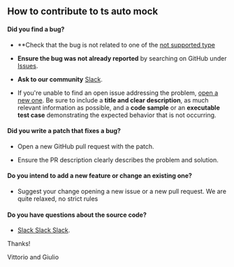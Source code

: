 ## How to contribute to ts auto mock

#### **Did you find a bug?**

* **Check that the bug is not related to one of the [not supported type](https://typescript-tdd.github.io/ts-auto-mock/types-not-supported) 

* **Ensure the bug was not already reported** by searching on GitHub under [Issues](https://github.com/Typescript-TDD/ts-auto-mock/issues).

* **Ask to our community** [Slack](https://join.slack.com/t/typescripttdd/shared_invite/enQtODk3MjQwNzUwNTk2LTMzNjdlZTNmMmY3Nzg2NDNiZDA1YzJmZjk2NjcwZjQwODQ3YzE5NGZjM2Q4MzZjYWNiMWE4MGU0NjEzM2E5YzE).

* If you're unable to find an open issue addressing the problem, [open a new one](https://github.com/Typescript-TDD/ts-auto-mock/issues/new/choose). 
Be sure to include a **title and clear description**, as much relevant information as possible, and a **code sample** or an **executable test case** demonstrating the expected behavior that is not occurring.

#### **Did you write a patch that fixes a bug?**

* Open a new GitHub pull request with the patch.

* Ensure the PR description clearly describes the problem and solution.

#### **Do you intend to add a new feature or change an existing one?**

* Suggest your change opening a new issue or a new pull request. We are quite relaxed, no strict rules

#### **Do you have questions about the source code?**

* [Slack Slack Slack](https://join.slack.com/t/typescripttdd/shared_invite/enQtODk3MjQwNzUwNTk2LTMzNjdlZTNmMmY3Nzg2NDNiZDA1YzJmZjk2NjcwZjQwODQ3YzE5NGZjM2Q4MzZjYWNiMWE4MGU0NjEzM2E5YzE).

Thanks!

Vittorio and Giulio